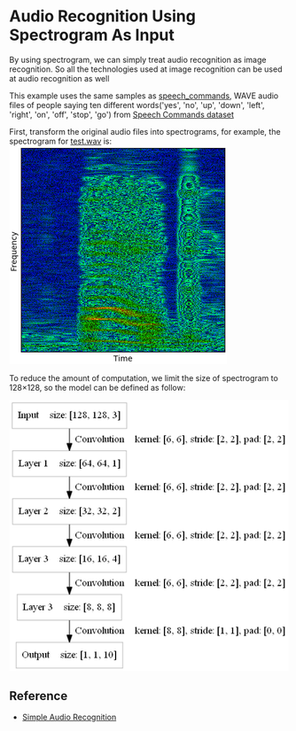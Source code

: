 Audio Recognition Using Spectrogram As Input 
====

By using spectrogram, we can simply treat audio recognition as image recognition. So all the technologies used at image recognition can be used at audio recognition as well

This example uses the same samples as [speech_commands](../speech_commands/), WAVE audio files of people saying ten different words('yes', 'no', 'up', 'down', 'left', 'right', 'on', 'off', 'stop', 'go') from [Speech Commands dataset](https://storage.cloud.google.com/download.tensorflow.org/data/speech_commands_v0.01.tar.gz)

First, transform the original audio files into spectrograms, for example, the spectrogram for [test.wav](files/test.wav) is:
<img src="files/spectrogram.png" />

To reduce the amount of computation, we limit the size of spectrogram to 128×128, so the model can be defined as follow:
<div><img src="files/model.png" /></div> 




Reference
----
* [Simple Audio Recognition](https://www.tensorflow.org/versions/master/tutorials/audio_recognition)









